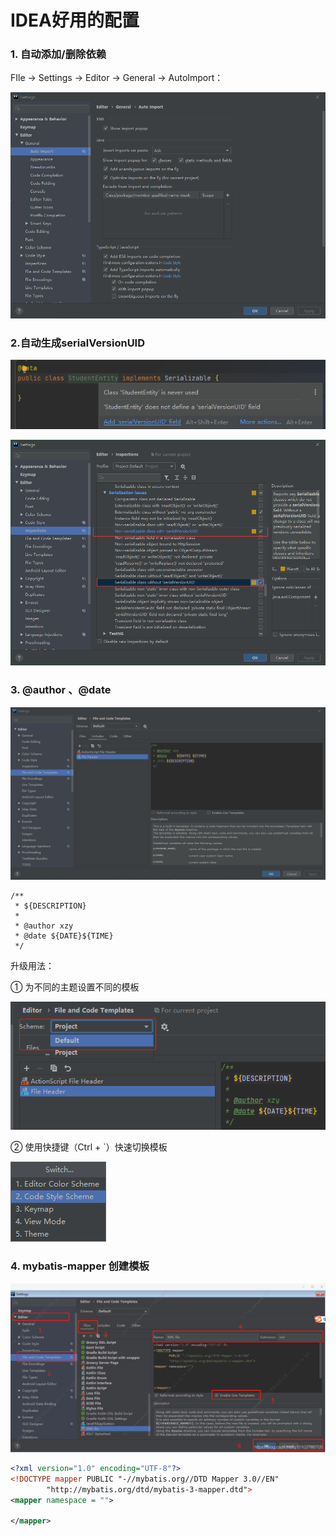 # IDEA好用的配置

### 1. 自动添加/删除依赖

FIle → Settings → Editor → General → AutoImport：

![image-20200810223357974](markdown/IDEA好用的配置.assets/image-20200810223357974.png)

### 2.自动生成serialVersionUID

![image-20200810223700634](markdown/IDEA好用的配置.assets/image-20200810223700634.png)

![image-20200810223737486](markdown/IDEA好用的配置.assets/image-20200810223737486.png)

### 3. @author 、@date

![image-20200827095921000](markdown/IDEA好用的配置.assets/image-20200827095921000.png)

```
/**
 * ${DESCRIPTION}
 *
 * @author xzy
 * @date ${DATE}${TIME}
 */
```



升级用法：

① 为不同的主题设置不同的模板

![image-20210927103633472](markdown/IDEA好用的配置.assets/image-20210927103633472.png)

② 使用快捷键（Ctrl + `）快速切换模板

![image-20210927103752007](markdown/IDEA好用的配置.assets/image-20210927103752007.png)

### 4. mybatis-mapper 创建模板

![img](markdown/IDEA好用的配置.assets/20210312103955459.png)

```xml
<?xml version="1.0" encoding="UTF-8"?>
<!DOCTYPE mapper PUBLIC "-//mybatis.org//DTD Mapper 3.0//EN"
        "http://mybatis.org/dtd/mybatis-3-mapper.dtd">
<mapper namespace = "">
 
</mapper>
```


